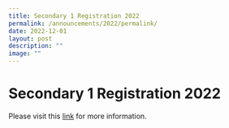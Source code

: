```yaml
---
title: Secondary 1 Registration 2022
permalink: /announcements/2022/permalink/
date: 2022-12-01
layout: post
description: ""
image: ""
---
```

# **Secondary 1 Registration 2022**

Please visit this [link](/sec-1-registration-2022) for more information.